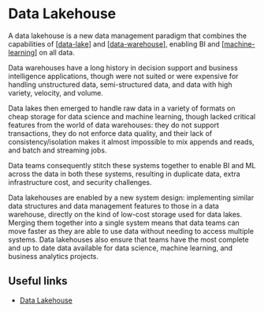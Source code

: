 # Data Lakehouse

A data lakehouse is a new data management paradigm that combines the capabilities of [[data-lake]] and [[data-warehouse]], enabling BI and [[machine-learning]] on all data.

Data warehouses have a long history in decision support and business intelligence applications, though were not suited or were expensive for handling unstructured data, semi-structured data, and data with high variety, velocity, and volume.

Data lakes then emerged to handle raw data in a variety of formats on cheap storage for data science and machine learning, though lacked critical features from the world of data warehouses: they do not support transactions, they do not enforce data quality, and their lack of consistency/isolation makes it almost impossible to mix appends and reads, and batch and streaming jobs.

Data teams consequently stitch these systems together to enable BI and ML across the data in both these systems, resulting in duplicate data, extra infrastructure cost, and security challenges.

Data lakehouses are enabled by a new system design: implementing similar data structures and data management features to those in a data warehouse, directly on the kind of low-cost storage used for data lakes. Merging them together into a single system means that data teams can move faster as they are able to use data without needing to access multiple systems. Data lakehouses also ensure that teams have the most complete and up to date data available for data science, machine learning, and business analytics projects.

## Useful links
- [Data Lakehouse](https://databricks.com/glossary/data-lakehouse)

[//begin]: # "Autogenerated link references for markdown compatibility"
[data-lake]: data-lake "Data Lake"
[data-warehouse]: data-warehouse "Data Warehouse"
[machine-learning]: ../machine-learning "Machine Learning"
[//end]: # "Autogenerated link references"
